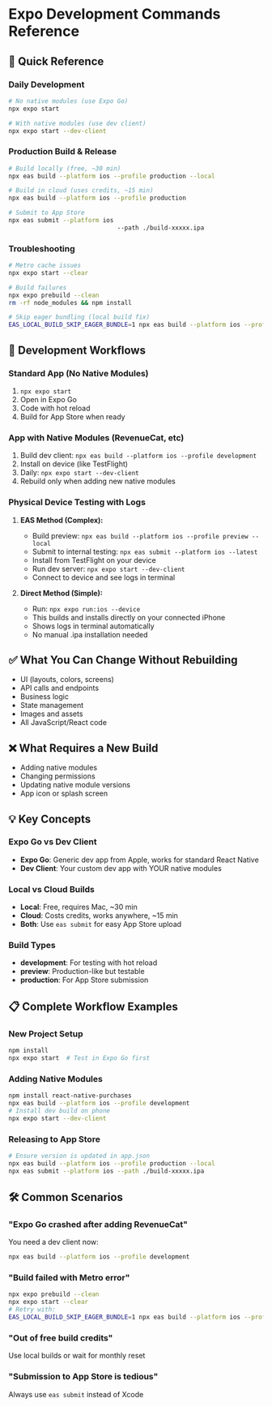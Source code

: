# Expo Development Commands Reference

## 🚀 Quick Reference

### Daily Development
```bash
# No native modules (use Expo Go)
npx expo start

# With native modules (use dev client)
npx expo start --dev-client
```

### Production Build & Release
```bash
# Build locally (free, ~30 min)
npx eas build --platform ios --profile production --local

# Build in cloud (uses credits, ~15 min)
npx eas build --platform ios --profile production

# Submit to App Store
npx eas submit --platform ios 
                              --path ./build-xxxxx.ipa
```

### Troubleshooting
```bash
# Metro cache issues
npx expo start --clear

# Build failures
npx expo prebuild --clean
rm -rf node_modules && npm install

# Skip eager bundling (local build fix)
EAS_LOCAL_BUILD_SKIP_EAGER_BUNDLE=1 npx eas build --platform ios --profile production --local
```

## 📱 Development Workflows

### Standard App (No Native Modules)
1. `npx expo start`
2. Open in Expo Go
3. Code with hot reload
4. Build for App Store when ready

### App with Native Modules (RevenueCat, etc)
1. Build dev client: `npx eas build --platform ios --profile development`
2. Install on device (like TestFlight)
3. Daily: `npx expo start --dev-client`
4. Rebuild only when adding new native modules

### Physical Device Testing with Logs
1. **EAS Method (Complex):**
   - Build preview: `npx eas build --platform ios --profile preview --local`
   - Submit to internal testing: `npx eas submit --platform ios --latest`
   - Install from TestFlight on your device
   - Run dev server: `npx expo start --dev-client`
   - Connect to device and see logs in terminal

2. **Direct Method (Simple):**
   - Run: `npx expo run:ios --device`
   - This builds and installs directly on your connected iPhone
   - Shows logs in terminal automatically
   - No manual .ipa installation needed

## ✅ What You Can Change Without Rebuilding
- UI (layouts, colors, screens)
- API calls and endpoints
- Business logic
- State management
- Images and assets
- All JavaScript/React code

## ❌ What Requires a New Build
- Adding native modules
- Changing permissions
- Updating native module versions
- App icon or splash screen

## 💡 Key Concepts

### Expo Go vs Dev Client
- **Expo Go**: Generic dev app from Apple, works for standard React Native
- **Dev Client**: Your custom dev app with YOUR native modules

### Local vs Cloud Builds
- **Local**: Free, requires Mac, ~30 min
- **Cloud**: Costs credits, works anywhere, ~15 min
- **Both**: Use `eas submit` for easy App Store upload

### Build Types
- **development**: For testing with hot reload
- **preview**: Production-like but testable
- **production**: For App Store submission

## 📋 Complete Workflow Examples

### New Project Setup
```bash
npm install
npx expo start  # Test in Expo Go first
```

### Adding Native Modules
```bash
npm install react-native-purchases
npx eas build --platform ios --profile development
# Install dev build on phone
npx expo start --dev-client
```

### Releasing to App Store
```bash
# Ensure version is updated in app.json
npx eas build --platform ios --profile production --local
npx eas submit --platform ios --path ./build-xxxxx.ipa
```

## 🛠 Common Scenarios

### "Expo Go crashed after adding RevenueCat"
You need a dev client now:
```bash
npx eas build --platform ios --profile development
```

### "Build failed with Metro error"
```bash
npx expo prebuild --clean
npx expo start --clear
# Retry with:
EAS_LOCAL_BUILD_SKIP_EAGER_BUNDLE=1 npx eas build --platform ios --profile production --local
```

### "Out of free build credits"
Use local builds or wait for monthly reset

### "Submission to App Store is tedious"
Always use `eas submit` instead of Xcode